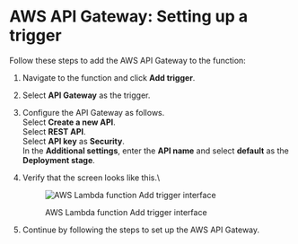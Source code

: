 # AWS API Gateway: Setting up a trigger

Follow these steps to add the AWS API Gateway to the function:

1. Navigate to the function and click **Add trigger**.
2. Select **API Gateway** as the trigger.
3. Configure the API Gateway as follows.\
   Select **Create a new API**.\
   Select **REST API**.\
   Select **API key** as **Security**.\
   In the **Additional settings**, enter the **API name** and select **default** as the **Deployment stage**.
4.  Verify that the screen looks like this.\\

    <figure><img src="https://lh4.googleusercontent.com/MsJp0QG0nnTA4xr4uwH1L3cpSGMqEuDY-LnSpJUqIZKzpq8ZUL332aBGEYJOa2pjZ466lqJGxDYluJo0-XRzd7AHSkPdEFKEbG-AoCmQVFL79DBWdJNXI3mqBVOmRX242Xu9jEl8OBb2ovj2xLPliixrD3xrQVukrYyH2VSWKvk-RkZ_LYuEaCV-CA" alt="AWS Lambda function Add trigger interface"><figcaption><p>AWS Lambda function Add trigger interface</p></figcaption></figure>
5. Continue by following the steps to set up the AWS API Gateway.
